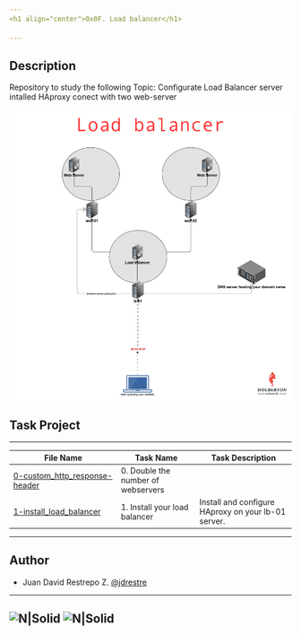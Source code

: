 ```yaml
---
<h1 align="center">0x0F. Load balancer</h1>

---
```


## Description
Repository to study the following Topic: Configurate Load Balancer server intalled HAproxy conect with two web-server

![N|Solid](https://github.com/jdrestre/pictures-holberton-projects/blob/master/0x0F.%20Load%20balancer/load_balancer_map_qfdked8.png)

## Task Project
---
File Name|Task Name|Task Description
---|---|---
[0-custom_http_response-header](https://github.com/jdrestre/holberton-system_engineering-devops/tree/master/0x0F-load_balancer/0-custom_http_response-header)|0. Double the number of webservers|
[1-install_load_balancer](https://github.com/jdrestre/holberton-system_engineering-devops/tree/master/0x0F-load_balancer/1-install_load_balancer)|1. Install your load balancer|Install and configure HAproxy on your lb-01 server.



---
## Author

- Juan David Restrepo Z. [@jdrestre](https://twitter.com/jdrestre)

---
![N|Solid](https://www.holbertonschool.com/holberton-logo.png) ![N|Solid](https://intranet.hbtn.io/assets/holberton-logo-coral-27055cb2f875eb10bf3b3942e52a24581bc0667695bdc856d4f08b469b678000.png)
---
